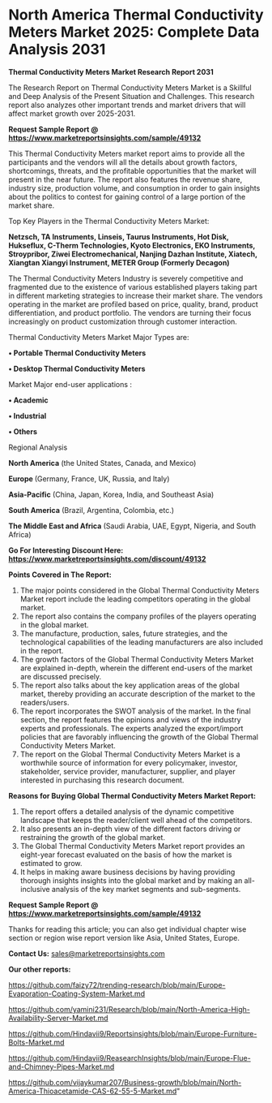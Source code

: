 # North America Thermal Conductivity Meters Market 2025: Complete Data Analysis 2031

<strong>Thermal Conductivity Meters Market Research Report 2031</strong>

The Research Report on Thermal Conductivity Meters Market is a Skillful and Deep Analysis of the Present Situation and Challenges. This research report also analyzes other important trends and market drivers that will affect market growth over 2025-2031.

<strong>Request Sample Report @ <a href=https://www.marketreportsinsights.com/sample/49132>https://www.marketreportsinsights.com/sample/49132</a></strong>

This Thermal Conductivity Meters market report aims to provide all the participants and the vendors will all the details about growth factors, shortcomings, threats, and the profitable opportunities that the market will present in the near future. The report also features the revenue share, industry size, production volume, and consumption in order to gain insights about the politics to contest for gaining control of a large portion of the market share.

Top Key Players in the Thermal Conductivity Meters Market:

<strong>Netzsch, TA Instruments, Linseis, Taurus Instruments, Hot Disk, Hukseflux, C-Therm Technologies, Kyoto Electronics, EKO Instruments, Stroypribor, Ziwei Electromechanical, Nanjing Dazhan Institute, Xiatech, Xiangtan Xiangyi Instrument, METER Group (Formerly Decagon)</strong>

The Thermal Conductivity Meters Industry is severely competitive and fragmented due to the existence of various established players taking part in different marketing strategies to increase their market share. The vendors operating in the market are profiled based on price, quality, brand, product differentiation, and product portfolio. The vendors are turning their focus increasingly on product customization through customer interaction.

Thermal Conductivity Meters Market Major Types are:

<strong>•  Portable Thermal Conductivity Meters

•  Desktop Thermal Conductivity Meters</strong>

Market Major end-user applications :

<strong>•  Academic

•  Industrial

•  Others</strong>

Regional Analysis

</u><strong><b>North America</b></strong> (the United States, Canada, and Mexico)

<strong><b>Europe </b></strong>(Germany, France, UK, Russia, and Italy)

<strong><b>Asia-Pacific</b></strong> (China, Japan, Korea, India, and Southeast Asia)

<strong><b>South America</b></strong> (Brazil, Argentina, Colombia, etc.)

<strong><b>The Middle East and Africa</b></strong> (Saudi Arabia, UAE, Egypt, Nigeria, and South Africa)

<strong>Go For Interesting Discount Here: <a href=https://www.marketreportsinsights.com/discount/49132>https://www.marketreportsinsights.com/discount/49132</a></strong>

<strong>Points Covered in The Report:</strong>
<ol>
  <li>The major points considered in the Global Thermal Conductivity Meters Market report include the leading competitors operating in the global market.</li>
  <li>The report also contains the company profiles of the players operating in the global market.</li>
  <li>The manufacture, production, sales, future strategies, and the technological capabilities of the leading manufacturers are also included in the report.</li>
  <li>The growth factors of the Global Thermal Conductivity Meters Market are explained in-depth, wherein the different end-users of the market are discussed precisely.</li>
  <li>The report also talks about the key application areas of the global market, thereby providing an accurate description of the market to the readers/users.</li>
  <li>The report incorporates the SWOT analysis of the market. In the final section, the report features the opinions and views of the industry experts and professionals. The experts analyzed the export/import policies that are favorably influencing the growth of the Global Thermal Conductivity Meters Market.</li>
  <li>The report on the Global Thermal Conductivity Meters Market is a worthwhile source of information for every policymaker, investor, stakeholder, service provider, manufacturer, supplier, and player interested in purchasing this research document.</li>
</ol>
<strong>Reasons for Buying Global Thermal Conductivity Meters Market Report:</strong>

<ol>
  <li>The report offers a detailed analysis of the dynamic competitive landscape that keeps the reader/client well ahead of the competitors.</li>
  <li>It also presents an in-depth view of the different factors driving or restraining the growth of the global market.</li>
  <li>The Global Thermal Conductivity Meters Market report provides an eight-year forecast evaluated on the basis of how the market is estimated to grow.</li>
  <li>It helps in making aware business decisions by having providing thorough insights insights into the global market and by making an all-inclusive analysis of the key market segments and sub-segments.</li>
</ol>
<strong>Request Sample Report @ <a href=https://www.marketreportsinsights.com/sample/49132>https://www.marketreportsinsights.com/sample/49132</a></strong>


Thanks for reading this article; you can also get individual chapter wise section or region wise report version like Asia, United States, Europe.

<strong>Contact Us:</strong>
sales@marketreportsinsights.com

<strong>Our other reports:</strong>

<a href=https://github.com/faizy72/trending-research/blob/main/Europe-Evaporation-Coating-System-Market.md>https://github.com/faizy72/trending-research/blob/main/Europe-Evaporation-Coating-System-Market.md</a>

<a href=https://github.com/yamini231/Research/blob/main/North-America-High-Availability-Server-Market.md>https://github.com/yamini231/Research/blob/main/North-America-High-Availability-Server-Market.md</a>

<a href=https://github.com/Hindavii9/Reportsinsights/blob/main/Europe-Furniture-Bolts-Market.md>https://github.com/Hindavii9/Reportsinsights/blob/main/Europe-Furniture-Bolts-Market.md</a>

<a href=https://github.com/Hindavii9/ReasearchInsights/blob/main/Europe-Flue-and-Chimney-Pipes-Market.md>https://github.com/Hindavii9/ReasearchInsights/blob/main/Europe-Flue-and-Chimney-Pipes-Market.md</a>

<a href=https://github.com/vijaykumar207/Business-growth/blob/main/North-America-Thioacetamide-CAS-62-55-5-Market.md>https://github.com/vijaykumar207/Business-growth/blob/main/North-America-Thioacetamide-CAS-62-55-5-Market.md</a>"
